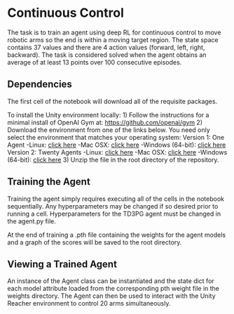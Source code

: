 # Continuous Control
The task is to train an agent using deep RL for continuous control to move robotic arms so the end is within a moving target region. The state space contains 37 values and there are 4 action values (forward, left, right, backward). The task is considered solved when the agent obtains an average of at least 13 points over 100 consecutive episodes.

## Dependencies
The first cell of the notebook will download all of the requisite packages.

To install the Unity environment locally:
	1) Follow the instructions for a minimal install of OpenAI Gym at:
		https://github.com/openai/gym
	2) Download the environment from one of the links below. You need only select the environment that matches your operating system:
    Version 1: One Agent
    -Linux: [click here](https://s3-us-west-1.amazonaws.com/udacity-drlnd/P2/Reacher/one_agent/Reacher_Linux.zip)
    -Mac OSX: [click here](https://s3-us-west-1.amazonaws.com/udacity-drlnd/P2/Reacher/one_agent/Reacher.app.zip)
    -Windows (64-bit): [click here](https://s3-us-west-1.amazonaws.com/udacity-drlnd/P2/Reacher/one_agent/Reacher_Windows_x86_64.zip)
    Version 2: Twenty Agents
    -Linux: [click here](https://s3-us-west-1.amazonaws.com/udacity-drlnd/P2/Reacher/Reacher_Linux.zip)
    -Mac OSX: [click here](https://s3-us-west-1.amazonaws.com/udacity-drlnd/P2/Reacher/Reacher.app.zip)
    -Windows (64-bit): [click here](https://s3-us-west-1.amazonaws.com/udacity-drlnd/P2/Reacher/Reacher_Windows_x86_64.zip)
	3) Unzip the file in the root directory of the repository.

## Training the Agent
Training the agent simply requires executing all of the cells in the notebook sequentially. Any hyperparameters may be changed if so desired prior to running a cell. Hyperparameters for the TD3PG agent must be changed in the agent.py file.

At the end of training a .pth file containing the weights for the agent models and a graph of the scores will be saved to the root directory.

## Viewing a Trained Agent
An instance of the Agent class can be instantiated and the state dict for each model attribute loaded from the corresponding pth weight file in the weights directory. The Agent can then be used to interact with the Unity Reacher environment to control 20 arms simultaneously.
